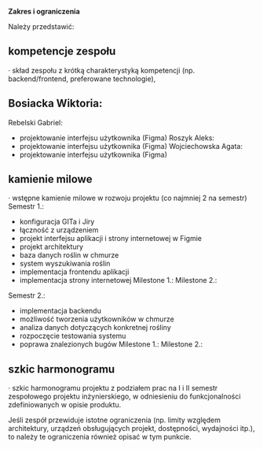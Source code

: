 **Zakres i ograniczenia**           

Należy przedstawić:

## kompetencje zespołu
· skład zespołu z krótką charakterystyką kompetencji (np. backend/frontend, preferowane technologie),

Bosiacka Wiktoria: 
- 
Rebelski Gabriel: 
- projektowanie interfejsu użytkownika (Figma)
Roszyk Aleks: 
- projektowanie interfejsu użytkownika (Figma)
Wojciechowska Agata:
- projektowanie interfejsu użytkownika (Figma)

## kamienie milowe
· wstępne kamienie milowe w rozwoju projektu (co najmniej 2 na semestr)
Semestr 1.:
- konfiguracja GITa i Jiry 
- łączność z urządzeniem 
- projekt interfejsu aplikacji i strony internetowej w Figmie
- projekt architektury 
- baza danych roślin w chmurze 
- system wyszukiwania roślin
- implementacja frontendu aplikacji
- implementacja strony internetowej 
Milestone 1.:
Milestone 2.: 

Semestr 2.:
- implementacja backendu 
- możliwość tworzenia użytkowników w chmurze 
- analiza danych dotyczących konkretnej rośliny
- rozpoczęcie testowania systemu
- poprawa znalezionych bugów 
Milestone 1.:
Milestone 2.: 



## szkic harmonogramu 
· szkic harmonogramu projektu z podziałem prac na I i II semestr zespołowego projektu inżynierskiego, w odniesieniu do funkcjonalności zdefiniowanych w opisie produktu.

Jeśli zespół przewiduje istotne ograniczenia (np. limity względem architektury, urządzeń obsługujących projekt, dostępności, wydajności itp.), to należy te ograniczenia również opisać w tym punkcie.